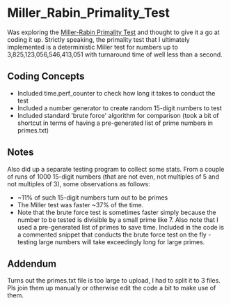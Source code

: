 # Miller_Rabin_Primality_Test
Was exploring the [Miller-Rabin Primality Test](https://en.wikipedia.org/wiki/Miller%E2%80%93Rabin_primality_test) and thought to give it a go at coding it up. Strictly speaking, the primality test that I ultimately implemented is a deterministic Miller test for numbers up to 3,825,123,056,546,413,051 with turnaround time of well less than a second.

## Coding Concepts
- Included time.perf_counter to check how long it takes to conduct the test
- Included a number generator to create random 15-digit numbers to test
- Included standard 'brute force' algorithm for comparison (took a bit of shortcut in terms of having a pre-generated list of prime numbers in primes.txt)

## Notes
Also did up a separate testing program to collect some stats. From a couple of runs of 1000 15-digit numbers (that are not even, not multiples of 5 and not multiples of 3), some observations as follows:
- ~11% of such 15-digit numbers turn out to be primes
- The Miller test was faster ~37% of the time.
- Note that the brute force test is sometimes faster simply because the number to be tested is divisible by a small prime like 7. Also note that I used a pre-generated list of primes to save time. Included in the code is a commented snippet that conducts the brute force test on the fly - testing large numbers will take exceedingly long for large primes.

## Addendum
Turns out the primes.txt file is too large to upload, I had to split it to 3 files. Pls join them up manually or otherwise edit the code a bit to make use of them.
